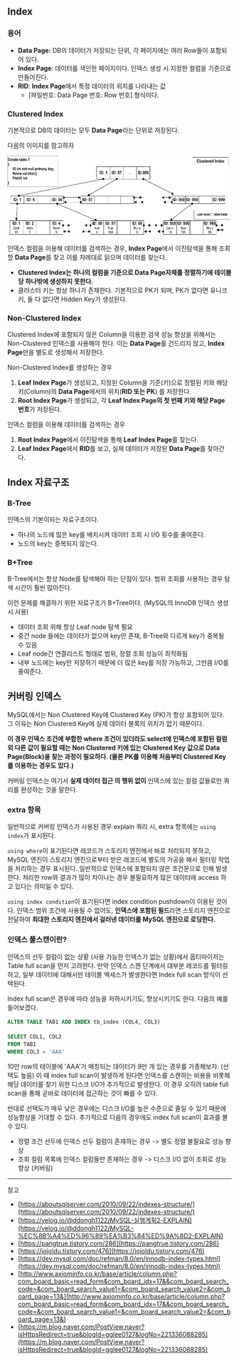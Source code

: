 ## Index

### 용어

- **Data Page:** DB의 데이터가 저장되는 단위, 각 페이지에는 여러 Row들이 포함되어 있다.
- **Index Page**: 데이터를 색인한 페이지이다. 인덱스 생성 시 지정한 컬럼을 기준으로 만들어진다.
- **RID**: **Index Page**에서 특정 데이터의 위치를 나타내는 값
    - [파일번호: Data Page 번호: Row 번호] 형식이다.

### Clustered Index

기본적으로 DB의 데이터는 모두 **Data Page**라는 단위로 저장된다.

다음의 이미지를 참고하자

![](./img/pic1.png)

인덱스 컬럼을 이용해 데이터를 검색하는 경우, **Index Page**에서 이진탐색을 통해 조회할 **Data Page**를 찾고 이를 차례대로 읽으며 데이터를 찾는다.

- **Clustered Index는 하나의 컬럼을 기준으로 Data Page자체를 정렬하기에 테이블 당 하나밖에 생성하지 못한다.**
- 클러스터 키는 항상 하나가 존재한다. 기본적으로 PK가 되며, PK가 없다면 유니크키, 둘 다 없다면 Hidden Key가 생성된다.

### Non-Clustered Index

Clustered Index에 포함되지 않은 Column을 이용한 검색 성능 향상을 위해서는 Non-Clustered 인덱스를 사용해야 한다. 이는 **Data Page**를 건드리지 않고, **Index Page**만을 별도로 생성해서 저장한다.

Non-Clustered Index를 생성하는 경우

1. **Leaf Index Page**가 생성되고, 지정된 Column을 기준(키)으로 정렬된 키와 해당 키(Column)의 **Data Page**에서의 위치(**RID 또는 PK**) 를 저장한다.
2. **Root Index Page**가 생성되고, 각 **Leaf Index Page의 첫 번째 키와 해당 Page 번호**가 저장된다.

인덱스 컬럼을 이용해 데이터를 검색하는 경우

1. **Root Index Page**에서 이진탐색을 통해 **Leaf Index Page**를 찾는다.
2. **Leaf Index Page**에서 **RID**를 보고, 실제 데이터가 저장된 **Data Page**를 찾아간다.

## Index 자료구조

### B-Tree

인덱스의 기본이되는 자료구조이다.

- 하나의 노드에 많은 key를 배치시켜 데이터 조회 시 I/O 횟수를 줄여준다.
- 노드의 key는 중복되지 않는다.

### B+Tree

B-Tree에서는 항상 Node를 탐색해야 하는 단점이 있다. 범위 조회를 사용하는 경우 탐색 시간이 훨씬 많아진다.

이런 문제를 해결하기 위한 자료구조가 B+Tree이다. (MySQL의 InnoDB 인덱스 생성 시 사용)

- 데이터 조회 위해 항상 Leaf node 탐색 필요
- 중간 node 들에는 데이터가 없으며 key만 존재, B-Tree와 다르게 key가 중복될 수 있음
- Leaf node간 연결리스트 형태로 범위, 정렬 조회 성능이 최적화됨
- 내부 노드에는 key만 저장하기 때문에 더 많은 key를 저장 가능하고, 그만큼 I/O를 줄여준다.

## 커버링 인덱스

MySQL에서는 Non Clustered Key에 Clustered Key (PK)가 항상 포함되어 있다. 그 이유는 Non Clustered Key에 실제 데이터 블록의 위치가 없기 때문이다.

**이 경우 인덱스 조건에 부합한 where 조건이 있더라도 select에 인덱스에 포함된 컬럼 외 다른 값이 필요할 때는 Non Clustered 키에 있는 Clustered Key 값으로 Data Page(Block)을 찾는 과정이 필요하다. (물론 PK를 이용해 처음부터 Clustered Key를 이용하는 경우도 있다.)**

커버링 인덱스는 여기서 **실제 데이터 접근 의 행위 없이** 인덱스에 있는 컬럼 값들로만 쿼리를 완성하는 것을 말한다.

### extra 항목

일반적으로 커버링 인덱스가 사용된 경우 explain 쿼리 시, extra 항목에는 `using index`가 표시된다.

`using where`이 표기된다면 레코드가 스토리지 엔진에서 바로 처리되지 못하고, MySQL 엔진이 스토리지 엔진으로부터 받은 레코드에 별도의 가공을 해서 필터링 작업을 처리하는 경우 표시된다. 일반적으로 인덱스에 포함되지 않은 조건문으로 인해 발생한다. 처리한 row와 결과가 많이 차이나는 경우 불필요하게 많은 데이터에 access 하고 있다는 의미일 수 있다.

`using index condition`이 표기된다면 index condition pushdown이 이용된 것이다. 인덱스 범위 조건에 사용될 수 없어도, **인덱스에 포함된 필드**라면 스토리지 엔진으로 전달하여 **최대한 스토리지 엔진에서 걸러낸 데이터를 MySQL 엔진으로 로딩한다.**

### 인덱스 풀스캔이란?

인덱스의 선두 컬럼이 없는 상황 (사용 가능한 인덱스가 없는 상황)에서 옵티마이저는 Table full scan을 먼저 고려한다. 만약 인덱스 스캔 단계에서 대부분 레코드를 필터링하고, 일부 데이터에 대해서만 테이블 엑세스가 발생한다면 Index full scan 방식이 선택된다.

Index full scan은 경우에 따라 성능을 저하시키기도, 향상시키기도 한다.
다음의 예를 들어보겠다.
```sql
ALTER TABLE TAB1 ADD INDEX tb_index (COL4, COL3)

SELECT COL1, COL2
FROM TAB1
WHERE COL3 = 'AAA'
```
10만 row의 테이블에 'AAA'가 매칭되는 데이터가 9만 개 있는 경우를 가종해보자. (선택도 높음)
이 때 index full scan이 발생하게 된다면 인덱스를 스캔하는 비용을 비롯해 해당 데이터를 찾기 위한 디스크 I/O가 추가적으로 발생한다. 이 경우 오히려 table full scan을 통해 곧바로 데이터에 접근하는 것이 빠를 수 있다.

반대로 선택도가 매우 낮은 경우에는 디스크 I/O를 높은 수준으로 줄일 수 있기 때문에 성능향상을 기대할 수 있다. 추가적으로 다음의 경우에도 index full scan이 효과를 볼 수 있다.
- 정렬 조건 선두에 인덱스 선두 컬럼이 존재하는 경우 -> 별도 정렬 불필요로 성능 향상
- 조회 컬럼 목록에 인덱스 컬럼들만 존재하는 경우 -> 디스크 I/O 없이 조회로 성능 향상 (커버링)

---
참고

- [https://aboutsqlserver.com/2010/09/22/indexes-structure/](https://aboutsqlserver.com/2010/09/22/indexes-structure/)
- [https://velog.io/@ddongh1122/MySQL-실행계획2-EXPLAIN](https://velog.io/@ddongh1122/MySQL-%EC%8B%A4%ED%96%89%EA%B3%84%ED%9A%8D2-EXPLAIN)
- [https://pangtrue.tistory.com/286](https://pangtrue.tistory.com/286)
- [https://jojoldu.tistory.com/476](https://jojoldu.tistory.com/476)
- [https://dev.mysql.com/doc/refman/8.0/en/innodb-index-types.html](https://dev.mysql.com/doc/refman/8.0/en/innodb-index-types.html)
- [http://www.axiominfo.co.kr/base/article/column.php?com_board_basic=read_form&com_board_idx=17&&com_board_search_code=&com_board_search_value1=&com_board_search_value2=&com_board_page=13&](http://www.axiominfo.co.kr/base/article/column.php?com_board_basic=read_form&com_board_idx=17&&com_board_search_code=&com_board_search_value1=&com_board_search_value2=&com_board_page=13&)
- [https://m.blog.naver.com/PostView.naver?isHttpsRedirect=true&blogId=gglee0127&logNo=221336088285](https://m.blog.naver.com/PostView.naver?isHttpsRedirect=true&blogId=gglee0127&logNo=221336088285)